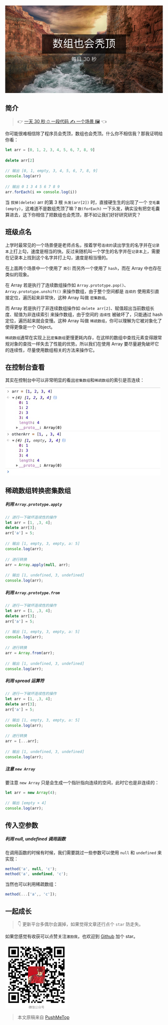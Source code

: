 <!-- # 数组也会秃顶 -->

![封面](https://raw.githubusercontent.com/pushmetop/resource/master/30-seconds-for-everyday/sparse-array/poster.png)

## 简介

> 👉 [一天 30 秒 ⏱ 一段代码 ✍️ 一个场景 🖼](https://github.com/pushmetop/30-seconds-for-everyday) 👈

你可能很难相信除了程序员会秃顶，数组也会秃顶。什么你不相信我？那我证明给你看：

```javascript
let arr = [0, 1, 2, 3, 4, 5, 6, 7, 8, 9]

delete arr[2]

// 输出 [0, 1, empty, 3, 4, 5, 6, 7, 8, 9]
console.log(arr)

// 输出 0 1 3 4 5 6 7 8 9
arr.forEach(i => console.log(i))
```

当 `拔掉(delete)` arr 的第 3 根 `头发(arr[2])` 时，直接硬生生的出现了一个 `空毛囊(empty)`，这难道不是数组秃顶了嘛？`数(forEach)` 一下头发，确实没有把空毛囊算进去，这下你相信了把数组也会秃顶，那不如让我们好好研究研究？

## 班级点名

上学时最常见的一个场景便是老师点名，按着学号`连续的`读出学生的名字并在`记录本`上打上勾，速度是相当的快。反过来随机叫一个学生的名字并在`记录本`上，需要在记录本上找到这个名字并打上勾，速度是相当慢的。

在上面两个场景中一个使用了 `索引` 而另外一个使用了 `hash`，而在 Array 中也存在类似的现象。

在 Array 若是执行了连续数组操作如 `Array.prototype.pop()`、`Array.prototype.unshift()` 来操作数组，由于整个空间都是 `连续的` 使用索引直接定位，遍历起来非常快，这种 Array 叫做 `密集数组`。

而 Array 若是执行了非连续数组操作如 `delete arr[2]`、赋值超出当前数组长度、赋值为非连续索引 来操作数组，由于空间的 `连续性` 被破坏了，只能通过 hash 定位，遍历起来就会变慢。这种 Array 叫做 `稀疏数组`，你可以理解为它被对象化了使得更像是一个 Object。

`稀疏数组`通常在实现上比`密集数组`更慢更耗内存，在这样的数组中查找元素变得跟常规对象的查找一样失去了性能的优势。所以我们在使用 Array 要尽量避免破坏它的连续性，尽量使用数组相关的方法来操作它。

## 在控制台查看

其实在控制台中可以非常明显的看出`密集数组`和`稀疏数组`的索引是否连续：

![对比](https://raw.githubusercontent.com/pushmetop/resource/master/30-seconds-for-everyday/sparse-array/compare.png)

## 稀疏数组转换密集数组

##### 利用 `Array.prototype.apply`

```javascript
// 进行一下破坏连续性的操作
let arr = [1, ,3, 4];
delete arr[3];
arr['a'] = 5;

// 输出 [1, empty, 3, empty, a: 5]
console.log(arr);

// 进行转换
arr = Array.apply(null, arr);

// 输出 [1, undefined, 3, undefined]
console.log(arr);
```

##### 利用 `Array.prototype.from`

```javascript
// 进行一下破坏连续性的操作
let arr = [1, ,3, 4];
delete arr[3];
arr['a'] = 5;

// 输出 [1, empty, 3, empty, a: 5]
console.log(arr);

// 进行转换
arr = Array.from(arr);

// 输出 [1, undefined, 3, undefined]
console.log(arr);
```

##### 利用 spread 运算符

```javascript
// 进行一下破坏连续性的操作
let arr = [1, ,3, 4];
delete arr[3];
arr['a'] = 5;

// 输出 [1, empty, 3, empty, a: 5]
console.log(arr);

// 进行转换
arr = [...arr];

// 输出 [1, undefined, 3, undefined]
console.log(arr);
```

##### 注意 `new Array`

要注意 `new Array` 只是会生成一个指针指向连续的空间，此时它也是非连续的：

```javascript
let arr = new Array(4);

// 输出 [empty × 4]
console.log(arr);
```

## 传入空参数

##### 利用 null, undefined 调用函数

在调用函数的时候有时候，我们需要跳过一些参数可以使用 `null` 和 `undefined` 来实现：

```javascript
method('a', null, 'c');
method('a', undefined, 'c');
```

当然也可以利用稀疏数组：

```javascript
method(...['a',, 'c']);
```

## 一起成长

> 👇 更新平台多偶尔会漏掉，如果觉得文章还行点个 `star` 防走失。

如果您感觉有收获可以点赞关注`激励我`，也欢迎到 [Github](https://github.com/pushmetop/30-seconds-for-everyday) 加个 star。

![微信公众号](https://raw.githubusercontent.com/pushmetop/resource/master/donate/pushmetop.png)

> 本文原稿来自 [PushMeTop](https://github.com/pushmetop)